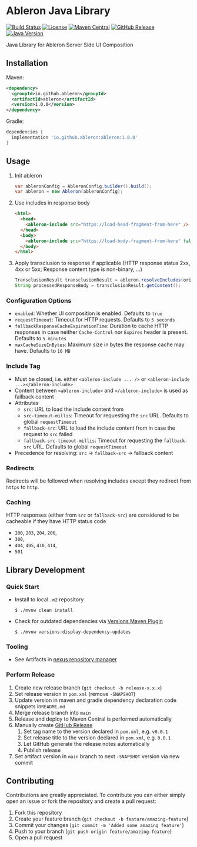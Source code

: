 # Ableron Java Library
[![Build Status](https://github.com/ableron/ableron-java/actions/workflows/main.yml/badge.svg)](https://github.com/ableron/ableron-java/actions/workflows/main.yml)
[![License](https://img.shields.io/github/license/ableron/ableron-java)](https://github.com/ableron/ableron-java/blob/main/LICENSE)
[![Maven Central](https://maven-badges.herokuapp.com/maven-central/io.github.ableron/ableron/badge.svg)](https://mvnrepository.com/artifact/io.github.ableron/ableron)
[![GitHub Release](https://img.shields.io/github/v/release/ableron/ableron-java.svg)](https://github.com/ableron/ableron-java/releases)
[![Java Version](https://img.shields.io/badge/Java-11+-4EB1BA.svg)](https://docs.oracle.com/en/java/javase/11/)

Java Library for Ableron Server Side UI Composition

## Installation
Maven:
```xml
<dependency>
  <groupId>io.github.ableron</groupId>
  <artifactId>ableron</artifactId>
  <version>1.0.0</version>
</dependency>
```
Gradle:
```groovy
dependencies {
  implementation 'io.github.ableron:ableron:1.0.0'
}
```

## Usage
1. Init ableron
   ```java
   var ableronConfig = AbleronConfig.builder().build();
   var ableron = new Ableron(ableronConfig);
   ```
1. Use includes in response body
   ```html
   <html>
     <head>
       <ableron-include src="https://load-head-fragment-from-here" />
     </head>
     <body>
       <ableron-include src="https://load-body-fragment-from-here" fallback-src="https://load-body-fragment-fallback-from-here"><!-- Fallback content goes here --></ableron-include>
     </body>
   </html>
   ```
1. Apply transclusion to response if applicable (HTTP response status 2xx, 4xx or 5xx; Response content type is non-binary, ...)
   ```java
   TransclusionResult transclusionResult = ableron.resolveIncludes(originalResponseBody);
   String processedResponseBody = transclusionResult.getContent();
   ```

### Configuration Options
* `enabled`: Whether UI composition is enabled. Defaults to `true`
* `requestTimeout`: Timeout for HTTP requests. Defaults to `5 seconds`
* `fallbackResponseCacheExpirationTime`: Duration to cache HTTP responses in case neither `Cache-Control` nor `Expires` header is present. Defaults to `5 minutes`
* `maxCacheSizeInBytes`: Maximum size in bytes the response cache may have. Defaults to `10 MB`

### Include Tag
* Must be closed, i.e. either `<ableron-include ... />` or `<ableron-include ...></ableron-include>`
* Content between `<ableron-include>` and `</ableron-include>` is used as fallback content
* Attributes
   * `src`: URL to load the include content from
   * `src-timeout-millis`: Timeout for requesting the `src` URL. Defaults to global `requestTimeout`
   * `fallback-src`: URL to load the include content from in case the request to `src` failed
   * `fallback-src-timeout-millis`: Timeout for requesting the `fallback-src` URL. Defaults to global `requestTimeout`
* Precedence for resolving: `src` -> `fallback-src` -> fallback content

### Redirects
Redirects will be followed when resolving includes except they redirect from `https` to `http`.

### Caching
HTTP responses (either from `src` or `fallback-src`) are considered to be cacheable if they
have HTTP status code
   * `200`, `203`, `204`, `206`,
   * `300`,
   * `404`, `405`, `410`, `414`,
   * `501`

## Library Development

### Quick Start
* Install to local `.m2` repository
   ```console
   $ ./mvnw clean install
   ```
* Check for outdated dependencies via [Versions Maven Plugin](https://www.mojohaus.org/versions/versions-maven-plugin/index.html)
   ```console
   $ ./mvnw versions:display-dependency-updates
   ```

### Tooling
* See Artifacts in [nexus repository manager](https://s01.oss.sonatype.org/index.html#nexus-search;gav~io.github.ableron~ableron~~~)

### Perform Release
1. Create new release branch (`git checkout -b release-x.x.x`)
2. Set release version in `pom.xml` (remove `-SNAPSHOT`)
3. Update version in maven and gradle dependency declaration code snippets in`README.md`
4. Merge release branch into `main`
5. Release and deploy to Maven Central is performed automatically
6. Manually create [GitHub Release](https://github.com/ableron/ableron-java/releases/new)
   1. Set tag name to the version declared in `pom.xml`, e.g. `v0.0.1`
   2. Set release title to the version declared in `pom.xml`, e.g. `0.0.1`
   3. Let GitHub generate the release notes automatically
   4. Publish release
7. Set artifact version in `main` branch to next `-SNAPSHOT` version via new commit

## Contributing
Contributions are greatly appreciated. To contribute you can either simply open an issue or fork the repository and create a pull request:
1. Fork this repository
2. Create your feature branch (`git checkout -b feature/amazing-feature`)
3. Commit your changes (`git commit -m 'Added some amazing feature'`)
4. Push to your branch (`git push origin feature/amazing-feature`)
5. Open a pull request
